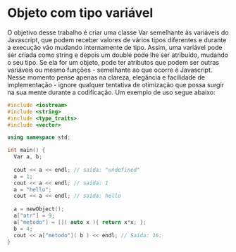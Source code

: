 # Objeto com tipo variável

O objetivo desse trabalho é criar uma classe Var semelhante às variáveis do Javascript, que podem receber valores de vários tipos diferentes e durante a execução vão mudando internamente de tipo. Assim, uma variável pode ser criada como string e depois um double pode lhe ser atribuído, mudando o seu tipo. Se ela for um objeto, pode ter atributos que podem ser outras variáveis ou mesmo funções - semelhante ao que ocorre é Javascript. Nesse momento pense apenas na clareza, elegância e facilidade de implementação - ignore qualquer tentativa de otimização que possa surgir na sua mente durante a codificação.  Um exemplo de uso segue abaixo:

```C++
#include <iostream>
#include <string>
#include <type_traits>
#include <vector>

using namespace std;

int main() {
  Var a, b;
  
  cout << a << endl; // saída: "undefined"
  a = 1;
  cout << a << endl; // saída: 1
  a = "hello";
  cout << a << endl; // saída: hello
  
  a = newObject();
  a["atr"] = 9;
  a["metodo"] = []( auto x ){ return x*x; };
  b = 4;
  cout << a["metodo"]( b ) << endl; // Saída: 16;
}
```